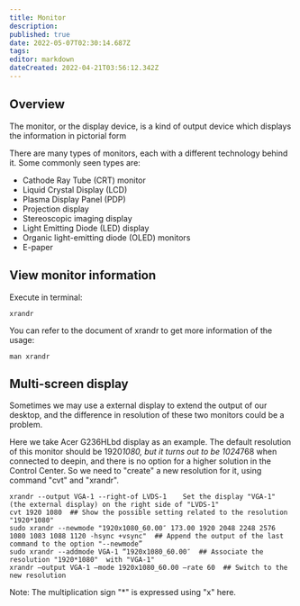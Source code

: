 ```yaml
---
title: Monitor
description: 
published: true
date: 2022-05-07T02:30:14.687Z
tags: 
editor: markdown
dateCreated: 2022-04-21T03:56:12.342Z
---
```


## Overview

The monitor, or the display device, is a kind of output device which displays the information in pictorial form

There are many types of monitors, each with a different technology behind it. Some commonly seen types are:

- Cathode Ray Tube (CRT) monitor
- Liquid Crystal Display (LCD)
- Plasma Display Panel (PDP)
- Projection display
- Stereoscopic imaging display
- Light Emitting Diode (LED) display
- Organic light-emitting diode (OLED) monitors
- E-paper

## View monitor information

Execute in terminal:

    xrandr

You can refer to the document of xrandr to get more information of the usage:

    man xrandr

## Multi-screen display

Sometimes we may use a external display to extend the output of our desktop, and the difference in resolution of these two monitors could be a problem.

Here we take Acer G236HLbd display as an example. The default resolution of this monitor should be 1920*1080, but it turns out to be 1024*768 when connected to deepin, and there is no option for a higher solution in the Control Center. So we need to "create" a new resolution for it, using command "cvt" and "xrandr".

    xrandr --output VGA-1 --right-of LVDS-1    Set the display "VGA-1" (the external display) on the right side of "LVDS-1"
    cvt 1920 1080  ## Show the possible setting related to the resolution "1920*1080"
    sudo xrandr --newmode "1920x1080_60.00″ 173.00 1920 2048 2248 2576 1080 1083 1088 1120 -hsync +vsync"  ## Append the output of the last command to the option "--newmode”
    sudo xrandr --addmode VGA-1 “1920x1080_60.00″  ## Associate the resolution "1920*1080"  with "VGA-1"
    xrandr –output VGA-1 –mode 1920x1080_60.00 –rate 60  ## Switch to the new resolution

Note: The multiplication sign "*" is expressed using "x" here.
